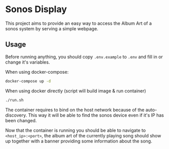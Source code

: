 # Sonos Display

This project aims to provide an easy way to access the Album Art of a sonos system by serving a simple webpage.

## Usage

Before running anything, you should copy `.env.example` to `.env` and fill in or change it's variables.

When using docker-compose:
```bash
docker-compose up -d
```

When using docker directly (script will build image & run container)
```bash
./run.sh
```

The container requires to bind on the host network because of the auto-discovery. This way it will be able to find the 
sonos device even if it's IP has been changed.

Now that the container is running you should be able to navigate to `<host_ip>:<port>`, the album art of the currently
playing song should show up together with a banner providing some information about the song.